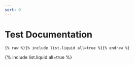 ```yaml
---
sort: 0
---
```


# Test Documentation

```
{% raw %}{% include list.liquid all=true %}{% endraw %}
```

{% include list.liquid all=true %}
